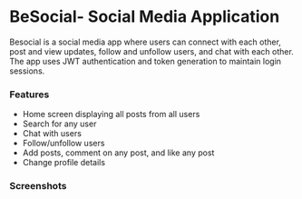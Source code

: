 # BeSocial- Social Media Application
Besocial is a social media app where users can connect with each other, post and view updates, follow and unfollow users, and chat with each other. The app uses JWT authentication and token generation to maintain login sessions.
### Features
* Home screen displaying all posts from all users
* Search for any user
* Chat with users
* Follow/unfollow users
* Add posts, comment on any post, and like any post
* Change profile details
### Screenshots
<kbd>

</kbd>
